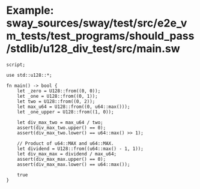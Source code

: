 # Example: sway_sources/sway/test/src/e2e_vm_tests/test_programs/should_pass/stdlib/u128_div_test/src/main.sw

```sway
script;

use std::u128::*;

fn main() -> bool {
    let _zero = U128::from((0, 0));
    let _one = U128::from((0, 1));
    let two = U128::from((0, 2));
    let max_u64 = U128::from((0, u64::max()));
    let _one_upper = U128::from((1, 0));

    let div_max_two = max_u64 / two;
    assert(div_max_two.upper() == 0);
    assert(div_max_two.lower() == u64::max() >> 1);

    // Product of u64::MAX and u64::MAX.
    let dividend = U128::from((u64::max() - 1, 1));
    let div_max_max = dividend / max_u64;
    assert(div_max_max.upper() == 0);
    assert(div_max_max.lower() == u64::max());

    true
}

```
